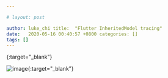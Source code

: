 ```yaml
---

# layout: post

author: luke_chi title:  "Flutter InheritedModel tracing"
date:   2020-05-16 00:40:57 +0800 categories: []
tags: []
---
```


[](){:target="_blank"}

![image](){:target="_blank"}
